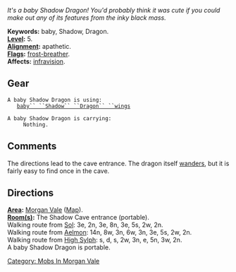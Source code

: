 *It's a baby Shadow Dragon! You'd probably think it was cute if you
could make out any of its features from the inky black mass.*

**Keywords:** baby, Shadow, Dragon.  
**[Level](Level "wikilink"):** 5.  
**[Alignment](Alignment "wikilink"):** apathetic.  
**[Flags](:Category:_Mob_Types "wikilink"):**
[frost-breather](Breathing_Mobs "wikilink").  
**Affects:** [infravision](Infravision "wikilink").  

## Gear

`A baby Shadow Dragon is using:`  
<worn about body>`   `[`baby`` ``Shadow`` ``Dragon`` ``wings`](Baby_Shadow_Dragon_Wings "wikilink")

`A baby Shadow Dragon is carrying:`  
`     Nothing.`

## Comments

The directions lead to the cave entrance. The dragon itself
[wanders](Wandering_Mobs "wikilink"), but it is fairly easy to find once
in the cave.

## Directions

**[Area](:Category:_Areas "wikilink"):** [Morgan
Vale](:Category:_Morgan_Vale "wikilink")
([Map](Morgan_Vale_Map "wikilink")).  
**[Room(s)](:Category:_Rooms "wikilink"):** The Shadow Cave entrance
(portable).  
Walking route from [Sol](Sol "wikilink"): 3e, 2n, 3e, 8n, 3e, 5s, 2w,
2n.  
Walking route from [Aelmon](Aelmon "wikilink"): 14n, 8w, 3n, 6w, 3n, 3e,
5s, 2w, 2n.  
Walking route from [High Sylph](High_Sylph "wikilink"): s, d, s, 2w, 3n,
e, 5n, 3w, 2n.  
A baby Shadow Dragon is portable.

[Category: Mobs In Morgan
Vale](Category:_Mobs_In_Morgan_Vale "wikilink")
